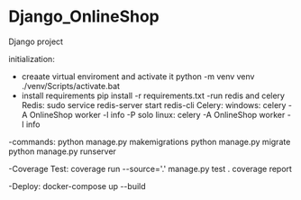 # Django_OnlineShop
Django project 

initialization:
- creaate virtual enviroment and activate it 
python -m venv venv
./venv/Scripts/activate.bat
- install requirements
pip install -r requirements.txt
-run redis and celery
Redis:
sudo service redis-server start
redis-cli
Celery:
windows: celery -A OnlineShop worker -l info -P solo 
linux:  celery -A OnlineShop worker -l info

-commands:
python manage.py makemigrations
python manage.py migrate
python manage.py runserver

-Coverage Test:
coverage run --source='.' manage.py test .
coverage report

-Deploy:
docker-compose up --build

